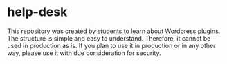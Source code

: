 # help-desk
This repository was created by students to learn about Wordpress plugins. The structure is simple and easy to understand. Therefore, it cannot be used in production as is. If you plan to use it in production or in any other way, please use it with due consideration for security.
